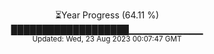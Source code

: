 <p align="center">
⏳Year Progress (64.11 %) <br>
███████████████████▁▁▁▁▁▁▁▁▁▁▁ <br>
<sub>Updated: Wed, 23 Aug 2023 00:07:47 GMT</sub>
</p>

